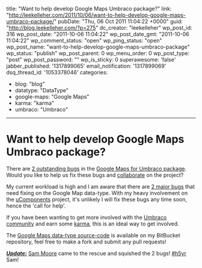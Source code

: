 title: "Want to help develop Google Maps Umbraco package?"
link: "http://leekelleher.com/2011/10/06/want-to-help-develop-google-maps-umbraco-package/"
pubDate: "Thu, 06 Oct 2011 11:04:22 +0000"
guid: "http://blog.leekelleher.com/?p=275"
dc_creator: "leekelleher"
wp_post_id: 316
wp_post_date: "2011-10-06 11:04:22"
wp_post_date_gmt: "2011-10-06 11:04:22"
wp_comment_status: "open"
wp_ping_status: "open"
wp_post_name: "want-to-help-develop-google-maps-umbraco-package"
wp_status: "publish"
wp_post_parent: 0
wp_menu_order: 0
wp_post_type: "post"
wp_post_password: ""
wp_is_sticky: 0
superawesome: 'false'
jabber_published: '1317899065'
email_notification: '1317899069'
dsq_thread_id: '1053378046'
categories:
  - blog: "blog"
  - datatype: "DataType"
  - google-maps: "Google Maps"
  - karma: "karma"
  - umbraco: "Umbraco"

---

# Want to help develop Google Maps Umbraco package?

There are <a href="https://bitbucket.org/vertino/google-maps-for-umbraco/issues?status=new&amp;status=open">2 outstanding bugs</a> in the <a href="http://our.umbraco.org/projects/backoffice-extensions/google-maps-datatype">Google Maps for Umbraco package</a>. Would you like to help us fix these bugs and <a href="http://our.umbraco.org/member/send-collab-request?id=4859">collaborate</a> on the project?

My current workload is high and I am aware that there are <a href="https://bitbucket.org/vertino/google-maps-for-umbraco/issues?status=new&amp;status=open">2 major bugs</a> that need fixing on the Google Map data-type. With my heavy involvement on the <a href="http://our.umbraco.org/projects/backoffice-extensions/ucomponents">uComponents</a> project, it's unlikely I will fix these bugs any time soon, hence the 'call for help'.

If you have been wanting to get more involved with the <a href="http://our.umbraco.org/">Umbraco community</a> and earn some <a href="http://our.umbraco.org/wiki/about/ourumbraco-faq">karma</a>, this is an ideal way to get involved.

The <a href="https://bitbucket.org/vertino/google-maps-for-umbraco">Google Maps data-type source-code</a> is available on my BitBucket repository, feel free to make a fork and submit any pull requests!

<em><span style="text-decoration:underline;"><strong>Update:</strong></span></em> <a href="http://twitter.com/samandmoore">Sam Moore</a> came to the rescue and squished the 2 bugs! <a href="http://twitter.com/search/%23h5yr">#h5yr</a> Sam!